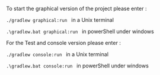 To start the graphical version of the project please enter :

```./gradlew graphical:run ``` in a Unix terminal

```.\gradlew.bat graphical:run ``` in powerShell under windows

For the Test and console version please enter :

```./gradlew console:run ``` in a Unix terminal

```.\gradlew.bat console:run ``` in powerShell under windows
